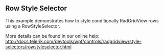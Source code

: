 ## Row Style Selector
This example demonstrates how to style conditionally RadGridView rows using a RowStyleSelector.

More details can be found in our online help:
http://docs.telerik.com/devtools/wpf/controls/radgridview/style-selectors/rowstyleselector.html

[//]: <KeyWords: condition>